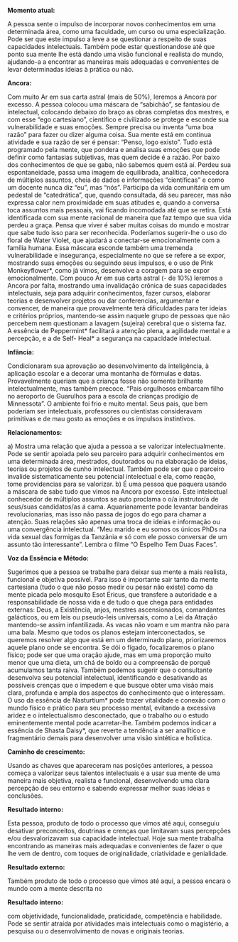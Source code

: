 **Momento atual:**

 A pessoa sente o impulso de incorporar novos conhecimentos em uma determinada área, como uma faculdade, um curso ou uma especialização. Pode ser que este impulso a leve a se questionar a respeito de suas capacidades intelectuais. Também pode estar questionandose até que ponto sua mente lhe está dando uma visão funcional e realista do mundo, ajudando-a a encontrar as maneiras mais adequadas e convenientes de levar determinadas ideias à prática ou não. 


 **Ancora:** 

Com muito Ar em sua carta astral (mais de 50%), leremos a Ancora por excesso. A pessoa colocou uma máscara de “sabichão”, se fantasiou de intelectual, colocando debaixo do braço as obras completas dos mestres, e com esse “ego cartesiano”, científico e civilizado se protege e esconde sua vulnerabilidade e suas emoções. Sempre precisa ou inventa “uma boa razão” para fazer ou dizer alguma coisa. Sua mente está em continua atividade e sua razão de ser é pensar: “Penso, logo existo”. Tudo está programado pela mente, que pondera e analisa suas emoções que pode definir como fantasias subjetivas, mas quem decide é a razão. Por baixo dos conhecimentos de que se gaba, não sabemos quem está aí. Perdeu sua espontaneidade, passa uma imagem de equilibrada, analítica, conhecedora de múltiplos assuntos, cheia de dados e informações “científicas” e como um docente nunca diz “eu”, mas “nós”. Participa da vida comunitária em um pedestal de “catedrática”, que, quando consultada, dá seu parecer, mas não expressa calor nem proximidade em suas atitudes e, quando a conversa toca assuntos mais pessoais, vai ficando incomodada até que se retira. Está identificada com sua mente racional de maneira que faz tempo que sua vida perdeu a graça. Pensa que viver é saber muitas coisas do mundo e mostrar que sabe tudo isso para ser reconhecida. Poderíamos sugerir-lhe o uso do floral de Water Violet, que ajudará a conectar-se emocionalmente com a família humana. Essa máscara esconde também uma tremenda vulnerabilidade e insegurança, especialmente no que se refere a se expor, mostrando suas emoções ou seguindo seus impulsos, e o uso de Pink Monkeyflower*, como já vimos, desenvolve a coragem para se expor emocionalmente. Com pouco Ar em sua carta astral (- de 10%) leremos a Ancora por falta, mostrando uma invalidação crônica de suas capacidades intelectuais, seja para adquirir conhecimentos, fazer cursos, elaborar teorias e desenvolver projetos ou dar conferencias, argumentar e convencer, de maneira que provavelmente terá dificuldades para ter ideias e critérios próprios, mantendo-se assim naquele grupo de pessoas que não percebem nem questionam a lavagem (sujeira) cerebral que o sistema faz. A essência de Peppermint* facilitará a atenção plena, a agilidade mental e a percepção, e a de Self- Heal* a segurança na capacidade intelectual. 


**Infância:**

 Condicionaram sua aprovação ao desenvolvimento da inteligência, à aplicação escolar e a decorar uma montanha de fórmulas e datas. Provavelmente queriam que a criança fosse não somente brilhante intelectualmente, mas também precoce. “Pais orgulhosos embarcam filho no aeroporto de Guarulhos para a escola de crianças prodígio de Minnessota”. O ambiente foi frio e muito mental. Seus pais, que bem poderiam ser intelectuais, professores ou cientistas consideravam primitivas e de mau gosto as emoções e os impulsos instintivos. 


**Relacionamentos:**

 a) Mostra uma relação que ajuda a pessoa a se valorizar intelectualmente. Pode se sentir apoiada pelo seu parceiro para adquirir conhecimentos em uma determinada área, mestrados, doutorados ou na elaboração de ideias, teorias ou projetos de cunho intelectual. Também pode ser que o parceiro invalide sistematicamente seu potencial intelectual e ela, como reação, tome providencias para se valorizar. b) É uma pessoa que paquera usando a máscara de sabe tudo que vimos na Ancora por excesso. Este intelectual conhecedor de múltiplos assuntos se auto proclama o o/a instrutor/a de seus/suas candidatos/as á cama. Aquarianamente pode levantar bandeiras revolucionarias, mas isso não passa de jogos do ego para chamar a atenção. Suas relações são apenas uma troca de ideias e informação ou uma convergência intelectual. “Meu marido e eu somos os únicos PhDs na vida sexual das formigas da Tanzânia e só com ele posso conversar de um assunto tão interessante”. Lembra o filme “O Espelho Tem Duas Faces”. 


**Voz da Essência e Método:**

 Sugerimos que a pessoa se trabalhe para deixar sua mente a mais realista, funcional e objetiva possível. Para isso é importante sair tanto da mente cartesiana (tudo o que não posso medir ou pesar não existe) como da mente picada pelo mosquito Esot Éricus, que transfere a autoridade e a responsabilidade de nossa vida e de tudo o que chega para entidades externas: Deus, a Existência, anjos, mestres ascensionados, comandantes galácticos, ou em leis ou pseudo-leis universais, como a Lei da Atração mantendo-se assim infantilizada. As vacas não voam e um mantra não para uma bala. Mesmo que todos os planos estejam interconectados, se queremos resolver algo que está em um determinado plano, priorizaremos aquele plano onde se encontra. Se dói o fígado, focalizaremos o plano físico; pode ser que uma oração ajude, mas em uma proporção muito menor que uma dieta, um chá de boldo ou a compreensão de porquê acumulamos tanta raiva. Também podemos sugerir que o consultante desenvolva seu potencial intelectual, identificando e desativando as possíveis crenças que o impedem e que busque obter uma visão mais clara, profunda e ampla dos aspectos do conhecimento que o interessam. O uso da essência de Nasturtium* pode trazer vitalidade e conexão com o mundo físico e prático para seu processo mental, evitando a excessiva aridez e o intelectualismo desconectado, que o trabalho ou o estudo eminentemente mental pode acarretar-lhe. Também podemos indicar a essência de Shasta Daisy*, que reverte a tendência a ser analítico e fragmentário demais para desenvolver uma visão sintética e holística. 


**Caminho de crescimento:**

 Usando as chaves que apareceram nas posições anteriores, a pessoa começa a valorizar seus talentos intelectuais e a usar sua mente de uma maneira mais objetiva, realista e funcional, desenvolvendo uma clara percepção de seu entorno e sabendo expressar melhor suas ideias e conclusões. 


**Resultado interno:**

 Esta pessoa, produto de todo o processo que vimos até aqui, conseguiu desativar preconceitos, doutrinas e crenças que limitavam suas percepções e/ou desvalorizavam sua capacidade intelectual. Hoje sua mente trabalha encontrando as maneiras mais adequadas e convenientes de fazer o que lhe vem de dentro, com toques de originalidade, criatividade e genialidade. 


**Resultado externo:**

 Também produto de todo o processo que vimos até aqui, a pessoa encara o mundo com a mente descrita no 


**Resultado interno:**

 com objetividade, funcionalidade, praticidade, competência e habilidade. Pode se sentir atraída por atividades mais intelectuais como o magistério, a pesquisa ou o desenvolvimento de novas e originais teorias. 
